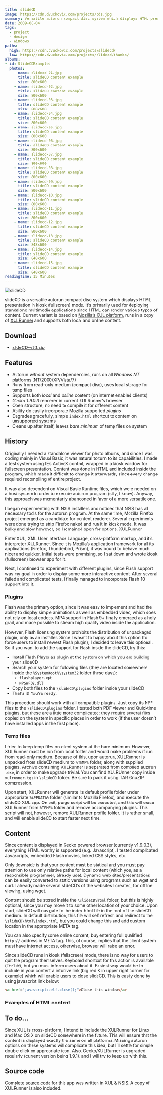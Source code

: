 ```yaml
---
title: slideCD
image: https://cdn.dvuckovic.com/projects/cds.jpg
summary: Versatile autorun compact disc system which displays HTML presentation in kiosk (fullscreen) mode
date: 2009-08-04
tags:
  - project
  - design
  - windows
paths:
  high: https://cdn.dvuckovic.com/projects/slidecd/
  low: https://cdn.dvuckovic.com/projects/slidecd/thumbs/
albums:
- id: SlideCDExamples
  photos:
    - name: slidecd-01.jpg
      title: slideCD content example
      size: 800x600
    - name: slidecd-02.jpg
      title: slideCD content example
      size: 800x600
    - name: slidecd-03.jpg
      title: slideCD content example
      size: 800x600
    - name: slidecd-04.jpg
      title: slideCD content example
      size: 800x600
    - name: slidecd-05.jpg
      title: slideCD content example
      size: 800x600
    - name: slidecd-06.jpg
      title: slideCD content example
      size: 800x600
    - name: slidecd-07.jpg
      title: slideCD content example
      size: 800x600
    - name: slidecd-08.jpg
      title: slideCD content example
      size: 800x600
    - name: slidecd-09.jpg
      title: slideCD content example
      size: 800x600
    - name: slidecd-10.jpg
      title: slideCD content example
      size: 800x600
    - name: slidecd-11.jpg
      title: slideCD content example
      size: 800x600
    - name: slidecd-12.jpg
      title: slideCD content example
      size: 800x600
    - name: slidecd-13.jpg
      title: slideCD content example
      size: 848x600
    - name: slidecd-14.jpg
      title: slideCD content example
      size: 848x600
    - name: slidecd-15.jpg
      title: slideCD content example
      size: 848x600
readingTime: 15 Minutes
---
```


![slideCD](https://cdn.dvuckovic.com/projects/slidecd.png#icon#nozoom)

slideCD is a versatile autorun compact disc system which displays HTML presentation in kiosk (fullscreen) mode. It’s primarily used for deploying standalone multimedia applications since HTML can render various types of content. Current variant is based on [Mozilla’s XUL platform](https://developer.mozilla.org/en-US/docs/Archive/Mozilla/XUL), runs in a copy of [XULRunner](https://developer.mozilla.org/en-US/docs/Archive/Mozilla/XULRunner) and supports both local and online content.

## Download

* [slideCD-v3.1.zip](https://cdn.dvuckovic.com/downloads/slideCD-v3.1.zip)

## Features

* Autorun _without_ system dependencies, runs on all _Windows NT_ platforms (NT/2000/XP/Vista/7)
* Runs from read-only medium (compact disc), uses local storage for temp files
* Supports both _local_ and _online_ content (on internet enabled clients)
* _Gecko 1.9.0.3_ renderer in current XULRunner’s browser
* Open structure, no need to compile it for different content
* Ability do easily incorporate Mozilla supported _plugins_
* Degrades gracefully, simple `index.html` shortcut to content on unsupported systems
* Cleans up after itself, leaves _bare minimum_ of temp files on system

## History

Originally I needed a standalone viewer for photo albums, and since I was coding mainly in Visual Basic, it was natural to turn to its capabilities. I made a test system using IE’s ActiveX control, wrapped in a kiosk window for fullscreen presentation. Content was done in HTML and included inside the program, which made it difficult to change it afterwards, since every change required recompiling of entire project.

It was also dependent on Visual Basic Runtime files, which were needed on a host system in order to execute autorun program (silly, I know). Anyway, this approach was momentarily abandoned in favor of a more versatile one.

I began experimenting with NSIS installers and noticed that NSIS has all necessary tools for the autorun program. At the same time, Mozilla Firefox project emerged as a candidate for content renderer. Several experiments were done trying to strip Firefox naked and run it in kiosk mode. It was bulky and slow however, so I remained open for options.
XULRunner

Enter XUL, XML User Interface Language, cross-platform markup, and it’s interpreter XULRunner. Since it is Mozilla’s application framework for all its applications (Firefox, Thunderbird, Prism), it was bound to behave much nicer and quicker. Initial tests were promising, so I sat down and wrote kiosk (fullscreen) browser app for it.

Next, I continued to experiment with different plugins, since Flash support was my goal in order to display some more interactive content. After several failed and complicated tests, I finally managed to incorporate Flash 10 support into it.

### Plugins

Flash was the primary option, since it was easy to implement and had the ability to display simple animations as well as embedded video, which does not rely on local codecs. MP4 support in Flash 9+ finally emerged as a holy grail, and made possible to stream high quality video inside the application.

However, Flash licensing system prohibits the distribution of unpackaged plugin, only as an installer. Since I wasn’t to happy about this option (to force users to install newest Flash plugin), I decided to leave this optional. So if you want to add the support for Flash inside the slideCD, try this:

* Install Flash Player as plugin at the system on which you are building your slideCD
* Search your system for following files (they are located somewhere inside the `%SystemRoot%\system32` folder these days):
    * `flashplayer.xpt`
    * `NPSWF32.dll`
* Copy both files to the `\slideCD\plugins` folder inside your slideCD
* That’s it! You’re ready.

This procedure should work with all compatible plugins. Just copy its NP* files to the `\slideCD\plugins` folder. I tested both PDF viewer and Quicktime plugins, but these are a little more complicated: they require several files copied on the system in specific places in order to work (if the user doesn’t have installed apps in the first place).

### Temp files

I tried to keep temp files on client system at the bare minimum. However, XULRunner must be run from local folder and would make problems if run from read-only medium. Because of this, upon autorun, XULRunner is unpacked from slideCD medium to `%TEMP%` folder, along with supplied plugins. Archive containing XULRunner is separated from compiled autorun `.exe`, in order to make upgrade trivial. You can find XULRUnner copy inside `xulrunner.tgz` in `\slideCD` folder. Be sure to pack it using TAR GnuZIP compression.

Upon start, XULRunner will generate its default profile folder under appropriate `%APPDATA%` folder (similar to Mozilla Firefox), and execute the slideCD XUL app. On exit, purge script will be executed, and this will erase XULRunner from `%TEMP%` folder and remove accompanying plugins. This script will not, however, remove XULRunner profile folder. It is rather small, and will enable slideCD to start faster next time.

## Content

Since content is displayed in Gecko powered browser (currently v1.9.0.3), everything HTML worthy is supported (e.g. Javascript). I tested complicated Javascripts, embedded Flash movies, linked CSS styles, etc.

Only downside is that your content must be statical and you must pay attention to use only relative paths for local content (which you, as a responsible programmer, already use). Dynamic web sites/presentations can be easily converted to static versions using programs such as wget and curl. I already made several slideCD’s of the websites I created, for offline viewing, using wget.

Content should be stored inside the `\slideCD\html` folder, but this is highly optional, since you may move it to some other location of your choice. Upon start, slideCD will navigate to the index.html file in the root of the slideCD medium. In default distribution, this file will self refresh and redirect to the `\slideCD\html\index.html`, but you could change this and add custom location in the appropriate META tag.

You can also specify some online content, buy entering full qualified `http://` address in META tag. This, of course, implies that the client system must have internet access, otherwise, browser will raise an error.

Since slideCD runs in kiosk (fullscreen) mode, there is no way for users to quit the program themselves. Keyboard shortcut for this action is available (`Ctrl+W`), but you must inform users about it. Easiest way would be to include in your content a intuitive link (big red X in upper right corner for example) which will enable users to close slideCD. This is easily done by using javascript link below:

```html
<a href="javascript:self.close();">Close this window</a>
```

### Examples of HTML content

<PhotoAlbum id="SlideCDExamples" />

## To do...

Since XUL is cross-platform, I intend to include the XULRunner for Linux and Mac OS X on slideCD somewhere in the future. This will ensure that the content is displayed exactly the same on all platforms. Missing autorun options on these systems will complicate this idea, but I’ll settle for simple double click on appropriate icon. Also, Gecko/XULRunner is upgraded regularly (current version being 1.9.1), and I will try to keep up with this.

## Source code

Complete [source code](https://github.com/dvuckovic/slideCD) for this app was written in XUL & NSIS. A copy of XULRunner is also included.
